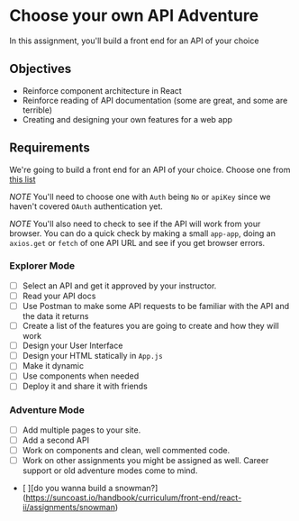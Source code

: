 # Choose your own API Adventure

In this assignment, you'll build a front end for an API of your choice

## Objectives

- Reinforce component architecture in React
- Reinforce reading of API documentation (some are great, and some are terrible)
- Creating and designing your own features for a web app

## Requirements

We're going to build a front end for an API of your choice. Choose one from [this list](https://github.com/toddmotto/public-apis)

_NOTE_ You'll need to choose one with `Auth` being `No` or `apiKey` since we haven't covered `OAuth` authentication yet.

_NOTE_ You'll also need to check to see if the API will work from your browser. You can do a quick check by making a small `app-app`, doing an `axios.get` or `fetch` of one API URL and see if you get browser errors.

### Explorer Mode

- [ ] Select an API and get it approved by your instructor.
- [ ] Read your API docs
- [ ] Use Postman to make some API requests to be familiar with the API and the data it returns
- [ ] Create a list of the features you are going to create and how they will work
- [ ] Design your User Interface
- [ ] Design your HTML statically in `App.js`
- [ ] Make it dynamic
- [ ] Use components when needed
- [ ] Deploy it and share it with friends

### Adventure Mode

- [ ] Add multiple pages to your site.
- [ ] Add a second API
- [ ] Work on components and clean, well commented code.
- [ ] Work on other assignments you might be assigned as well. Career support or old adventure modes come to mind.
- [ ][do you wanna build a snowman?] (https://suncoast.io/handbook/curriculum/front-end/react-ii/assignments/snowman)
